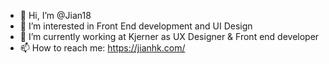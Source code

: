 - 👋 Hi, I’m @Jian18
- 👀 I’m interested in Front End development and UI Design
- 🌱 I’m currently working at Kjerner as UX Designer & Front end developer
- 📫 How to reach me: https://jianhk.com/

<!---
Jian18/Jian18 is a ✨ special ✨ repository because its `README.md` (this file) appears on your GitHub profile.
You can click the Preview link to take a look at your changes.
--->
